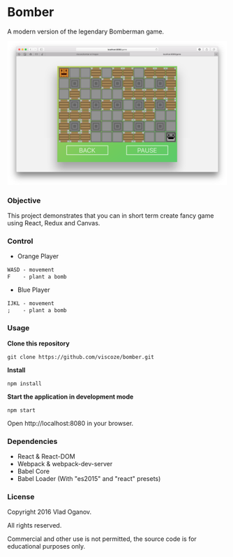 Bomber
=====================

A modern version of the legendary Bomberman game.

![bomber](bomber-full-new.png)

### Objective

This project demonstrates that you can in short term create fancy game using React,
Redux and Canvas.

### Control


* Orange Player
```
WASD - movement
F    - plant a bomb
```
* Blue Player
```
IJKL - movement
;    - plant a bomb
```

### Usage
**Clone this repository**
```
git clone https://github.com/viscoze/bomber.git
```

**Install**
```
npm install
```

**Start the application in development mode**
```
npm start
```

Open http://localhost:8080 in your browser.

### Dependencies

* React & React-DOM
* Webpack & webpack-dev-server
* Babel Core
* Babel Loader (With "es2015" and "react" presets)

### License

Copyright 2016 Vlad Oganov.

All rights reserved.

Commercial and other use is not permitted, the source code is for educational purposes only.
